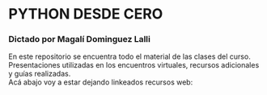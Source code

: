 # PYTHON DESDE CERO
### Dictado por Magalí Dominguez Lalli

En este repositorio se encuentra todo el material de las clases del curso. Presentaciones utilizadas en los encuentros virtuales, recursos adicionales y guías realizadas.  
Acá abajo voy a estar dejando linkeados recursos web: 
